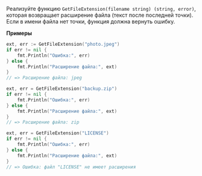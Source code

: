 Реализуйте функцию `GetFileExtension(filename string) (string, error)`, которая возвращает расширение файла (текст после последней точки). Если в имени файла нет точки, функция должна вернуть ошибку.

**Примеры**

```go
ext, err := GetFileExtension("photo.jpeg")
if err != nil {
    fmt.Println("Ошибка:", err)
} else {
    fmt.Println("Расширение файла:", ext)
}
// => Расширение файла: jpeg

ext, err = GetFileExtension("backup.zip")
if err != nil {
    fmt.Println("Ошибка:", err)
} else {
    fmt.Println("Расширение файла:", ext)
}
// => Расширение файла: zip

ext, err = GetFileExtension("LICENSE")
if err != nil {
    fmt.Println("Ошибка:", err)
} else {
    fmt.Println("Расширение файла:", ext)
}
// => Ошибка: файл "LICENSE" не имеет расширения

```
